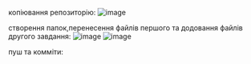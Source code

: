 копіювання репозиторію:
![image](https://user-images.githubusercontent.com/85642364/122944062-2e3daa80-d380-11eb-8637-524d2345c6a1.png)

створення папок,перенесення файлів першого та додовання файлів другого завдання:
![image](https://user-images.githubusercontent.com/85642364/122944144-41e91100-d380-11eb-91c5-ecb9789e0359.png)
![image](https://user-images.githubusercontent.com/85642364/122944173-46adc500-d380-11eb-842c-871d2a1585b7.png)

пуш та комміти:
